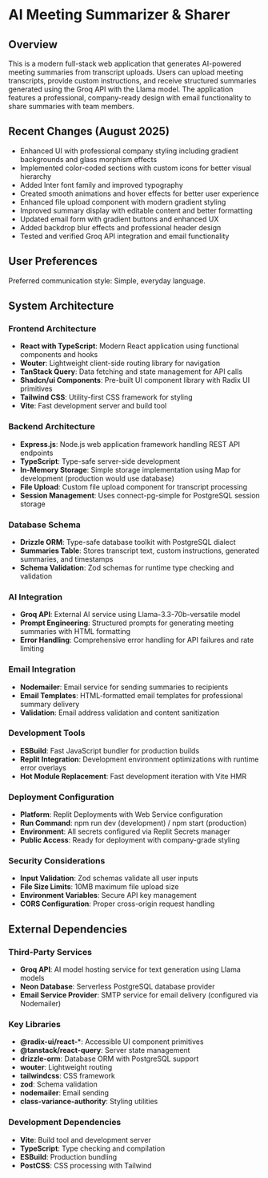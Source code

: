 # AI Meeting Summarizer & Sharer

## Overview

This is a modern full-stack web application that generates AI-powered meeting summaries from transcript uploads. Users can upload meeting transcripts, provide custom instructions, and receive structured summaries generated using the Groq API with the Llama model. The application features a professional, company-ready design with email functionality to share summaries with team members.

## Recent Changes (August 2025)

- Enhanced UI with professional company styling including gradient backgrounds and glass morphism effects
- Implemented color-coded sections with custom icons for better visual hierarchy
- Added Inter font family and improved typography
- Created smooth animations and hover effects for better user experience
- Enhanced file upload component with modern gradient styling
- Improved summary display with editable content and better formatting
- Updated email form with gradient buttons and enhanced UX
- Added backdrop blur effects and professional header design
- Tested and verified Groq API integration and email functionality

## User Preferences

Preferred communication style: Simple, everyday language.

## System Architecture

### Frontend Architecture
- **React with TypeScript**: Modern React application using functional components and hooks
- **Wouter**: Lightweight client-side routing library for navigation
- **TanStack Query**: Data fetching and state management for API calls
- **Shadcn/ui Components**: Pre-built UI component library with Radix UI primitives
- **Tailwind CSS**: Utility-first CSS framework for styling
- **Vite**: Fast development server and build tool

### Backend Architecture
- **Express.js**: Node.js web application framework handling REST API endpoints
- **TypeScript**: Type-safe server-side development
- **In-Memory Storage**: Simple storage implementation using Map for development (production would use database)
- **File Upload**: Custom file upload component for transcript processing
- **Session Management**: Uses connect-pg-simple for PostgreSQL session storage

### Database Schema
- **Drizzle ORM**: Type-safe database toolkit with PostgreSQL dialect
- **Summaries Table**: Stores transcript text, custom instructions, generated summaries, and timestamps
- **Schema Validation**: Zod schemas for runtime type checking and validation

### AI Integration
- **Groq API**: External AI service using Llama-3.3-70b-versatile model
- **Prompt Engineering**: Structured prompts for generating meeting summaries with HTML formatting
- **Error Handling**: Comprehensive error handling for API failures and rate limiting

### Email Integration
- **Nodemailer**: Email service for sending summaries to recipients
- **Email Templates**: HTML-formatted email templates for professional summary delivery
- **Validation**: Email address validation and content sanitization

### Development Tools
- **ESBuild**: Fast JavaScript bundler for production builds
- **Replit Integration**: Development environment optimizations with runtime error overlays
- **Hot Module Replacement**: Fast development iteration with Vite HMR

### Deployment Configuration
- **Platform**: Replit Deployments with Web Service configuration
- **Run Command**: npm run dev (development) / npm start (production)
- **Environment**: All secrets configured via Replit Secrets manager
- **Public Access**: Ready for deployment with company-grade styling

### Security Considerations
- **Input Validation**: Zod schemas validate all user inputs
- **File Size Limits**: 10MB maximum file upload size
- **Environment Variables**: Secure API key management
- **CORS Configuration**: Proper cross-origin request handling

## External Dependencies

### Third-Party Services
- **Groq API**: AI model hosting service for text generation using Llama models
- **Neon Database**: Serverless PostgreSQL database provider
- **Email Service Provider**: SMTP service for email delivery (configured via Nodemailer)

### Key Libraries
- **@radix-ui/react-***: Accessible UI component primitives
- **@tanstack/react-query**: Server state management
- **drizzle-orm**: Database ORM with PostgreSQL support
- **wouter**: Lightweight routing
- **tailwindcss**: CSS framework
- **zod**: Schema validation
- **nodemailer**: Email sending
- **class-variance-authority**: Styling utilities

### Development Dependencies
- **Vite**: Build tool and development server
- **TypeScript**: Type checking and compilation
- **ESBuild**: Production bundling
- **PostCSS**: CSS processing with Tailwind